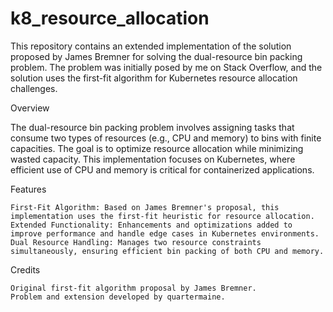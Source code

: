 # k8_resource_allocation

This repository contains an extended implementation of the solution proposed by James Bremner for solving the dual-resource bin packing problem. 
The problem was initially posed by me on Stack Overflow, and the solution uses the first-fit algorithm for Kubernetes resource allocation challenges.

Overview

The dual-resource bin packing problem involves assigning tasks that consume two types of resources (e.g., CPU and memory) to bins with finite capacities. 
The goal is to optimize resource allocation while minimizing wasted capacity. 
This implementation focuses on Kubernetes, where efficient use of CPU and memory is critical for containerized applications.

Features

    First-Fit Algorithm: Based on James Bremner's proposal, this implementation uses the first-fit heuristic for resource allocation.
    Extended Functionality: Enhancements and optimizations added to improve performance and handle edge cases in Kubernetes environments.
    Dual Resource Handling: Manages two resource constraints simultaneously, ensuring efficient bin packing of both CPU and memory.

Credits

    Original first-fit algorithm proposal by James Bremner.
    Problem and extension developed by quartermaine.